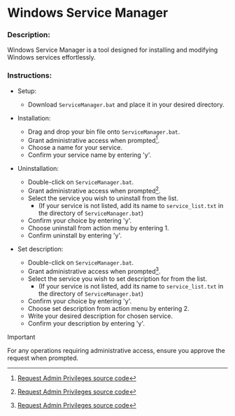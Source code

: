 # Windows Service Manager
### Description:
Windows Service Manager is a tool designed for installing and modifying Windows services effortlessly.


### Instructions:

- Setup:
  - Download `ServiceManager.bat` and place it in your desired directory.

- Installation:
  - Drag and drop your bin file onto `ServiceManager.bat`.
  - Grant administrative access when prompted[^1].
  - Choose a name for your service.
  - Confirm your service name by entering 'y'.

- Uninstallation:
  - Double-click on `ServiceManager.bat`.
  - Grant administrative access when prompted[^1].
  - Select the service you wish to uninstall from the list.
    - (If your service is not listed, add its name to `service_list.txt` in the directory of `ServiceManager.bat`)
  - Confirm your choice by entering 'y'.
  - Choose uninstall from action menu by entering 1.
  - Confirm uninstall by entering 'y'.

- Set description:
  - Double-click on `ServiceManager.bat`.
  - Grant administrative access when prompted[^1].
  - Select the service you wish to set description for from the list.
    - (If your service is not listed, add its name to `service_list.txt` in the directory of `ServiceManager.bat`)
  - Confirm your choice by entering 'y'.
  - Choose set description from action menu by entering 2.
  - Write your desired description for chosen service.
  - Confirm your description by entering 'y'.

> [!IMPORTANT]
> For any operations requiring administrative access, ensure you approve the request when prompted.


[^1]: [Request Admin Privileges source code](https://github.com/techno-world/Command-Prompt/blob/master/Request%20Admin%20Privileges.bat)
